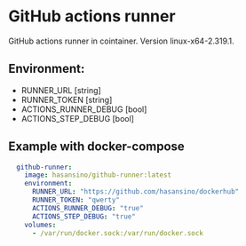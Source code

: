 # GitHub actions runner

GitHub actions runner in cointainer. Version linux-x64-2.319.1.

## Environment:                       

  * RUNNER_URL [string]
  * RUNNER_TOKEN [string]
  * ACTIONS_RUNNER_DEBUG [bool]
  * ACTIONS_STEP_DEBUG [bool]

## Example with docker-compose

```yaml
  github-runner:
    image: hasansino/github-runner:latest
    environment:
      RUNNER_URL: "https://github.com/hasansino/dockerhub"
      RUNNER_TOKEN: "qwerty"
      ACTIONS_RUNNER_DEBUG: "true"
      ACTIONS_STEP_DEBUG: "true"
    volumes:
      - /var/run/docker.sock:/var/run/docker.sock
```
